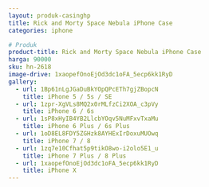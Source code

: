 ```yaml
---
layout: produk-casinghp
title: Rick and Morty Space Nebula iPhone Case
categories: iphone

# Produk
product-title: Rick and Morty Space Nebula iPhone Case
harga: 90000
sku: hn-2618
image-drive: 1xaopefOnoEjOd3dc1oFA_5ecp6kk1RyD
gallery:
  - url: 1Bp61nLgJGaDuBkYOpQPcETh7gjZBopcN
    title: iPhone 5 / 5s / SE
  - url: 1zpr-XgVLs8MQ2x0rMLfzCi2XOA_c3pVy
    title: iPhone 6 / 6s
  - url: 1sP8xHyIB4YB2LlcbYOqv5NuMFxvTxaMu
    title: iPhone 6 Plus / 6s Plus
  - url: 1oD8EL8FDY5ZGHzk8AYHExIrDoxuMUOwq
    title: iPhone 7 / 8
  - url: 1zq7e10Cfhat5p9tikO8wo-i2olo5E1_u
    title: iPhone 7 Plus / 8 Plus
  - url: 1xaopefOnoEjOd3dc1oFA_5ecp6kk1RyD
    title: iPhone X
---
```

